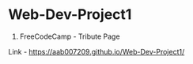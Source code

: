 # Web-Dev-Project1

1. FreeCodeCamp - Tribute Page
 
Link - https://aab007209.github.io/Web-Dev-Project1/
